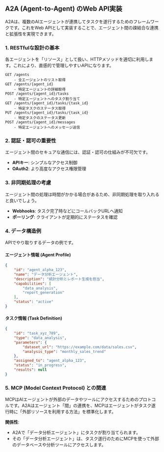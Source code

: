 
## A2A (Agent-to-Agent) のWeb API実装

A2Aは、複数のAIエージェントが連携してタスクを遂行するためのフレームワークです。これをWeb APIとして実装することで、エージェント間の疎結合な連携と拡張性を実現できます。

### 1. RESTfulな設計の基本

各エージェントを「リソース」として扱い、HTTPメソッドを適切に利用します。これにより、直感的で管理しやすいAPIになります。

```
GET /agents
    - 全エージェントのリスト取得
GET /agents/{agent_id}
    - 特定エージェントの詳細取得
POST /agents/{agent_id}/tasks
    - 特定エージェントへのタスク割り当て
GET /agents/{agent_id}/tasks/{task_id}
    - 特定タスクのステータス取得
PUT /agents/{agent_id}/tasks/{task_id}
    - 特定タスクのステータス更新
POST /agents/{agent_id}/messages
    - 特定エージェントへのメッセージ送信
```

### 2. 認証・認可の重要性

エージェント間のセキュアな通信には、認証・認可の仕組みが不可欠です。

* **APIキー**: シンプルなアクセス制御
* **OAuth2**: より高度なアクセス権限管理

### 3. 非同期処理の考慮

エージェント間の処理は時間がかかる場合があるため、非同期処理を取り入れると良いでしょう。

* **Webhooks**: タスク完了時などにコールバックURLへ通知
* **ポーリング**: クライアントが定期的にステータスを確認

### 4. データ構造例

APIでやり取りするデータの例です。

#### エージェント情報 (Agent Profile)

```json
{
    "id": "agent_alpha_123",
    "name": "データ分析エージェント",
    "description": "統計分析とレポート生成を担当",
    "capabilities": [
        "data_analysis",
        "report_generation"
    ],
    "status": "active"
}
```

#### タスク情報 (Task Definition)

```json
{
    "id": "task_xyz_789",
    "type": "data_analysis",
    "parameters": {
        "dataset_url": "https://example.com/data/sales.csv",
        "analysis_type": "monthly_sales_trend"
    },
    "assigned_to": "agent_alpha_123",
    "status": "in_progress",
    "results": null
}
```

### 5. MCP (Model Context Protocol) との関連

MCPはAIエージェントが外部のデータやツールにアクセスするためのプロトコルです。A2Aはエージェント「間」の連携を、MCPはエージェントがタスク遂行時に「外部リソースを利用する方法」を標準化します。

**関係性**:

* A2Aで「データ分析エージェント」にタスクが割り当てられます。
* その「データ分析エージェント」は、タスク遂行のためにMCPを使って外部のデータベースや分析ツールにアクセスします。